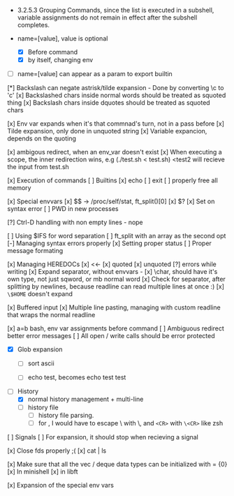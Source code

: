 - 3.2.5.3 Grouping Commands, since the list is executed in a subshell, variable assignments do not remain in effect after the subshell completes. 

- name=[value], value is optional
    - [x] Before command
    - [x] by itself, changing env
- [ ] name=[value] can appear as a param to export builtin


[*] Backslash can negate astrisk/tilde expansion
    - Done by converting \c to 'c'
    [x] Backslashed chars inside normal words should be treated as squoted thing
    [x] Backslash chars inside dquotes should be treated as squoted chars

[x] Env var expands when it's that commnad's turn, not in a pass before
[x] Tilde expansion, only done in unquoted string
[x] Variable expancion, depends on the quoting



[x] ambigous redirect, when an env_var doesn't exist
[x] When executing a scope, the inner redirection wins, e.g (./test.sh < test.sh) <test2 will recieve the input from test.sh

[x] Execution of commands
[ ] Builtins
    [x] echo
    [ ] exit
        [ ] properly free all memory

[x] Special envvars
    [x] $$ -> /proc/self/stat, ft_split()[0]
    [x] $?
        [x] Set on syntax error
    [ ] PWD in new processes

[?] Ctrl-D handling with non empty lines
    - nope

[ ] Using $IFS for word separation
    [ ] ft_split with an array as the second opt
[-] Managing syntax errors properly
    [x] Setting proper status
    [ ] Proper message formating

[x] Managing HEREDOCs
    [x] <<-
    [x] quoted
    [x] unquoted
    [?] errors while writing
    [x] Expand separator, without envvars -
    [x] \char, should have it's own type, not just sqword, or mb normal word
    [x] Check for separator, after splitting by newlines, because readline can read multiple lines at once :)
    [x] `\$HOME` doesn't expand

[x] Buffered input
[x] Multiple line pasting, managing with custom readline that wraps the normal readline

[x] a=b bash, env var assignments before command
[ ] Ambiguous redirect better error messages
[ ] All open / write calls should be error protected

- [x] Glob expansion
    - [ ] sort ascii
    - [ ] echo test, becomes echo test test


- [ ] History
    - [x] normal history management + multi-line
    - [ ] history file
        - [ ] history file parsing.
        - [ ] for \, I would have to escape \ with \\, and `<CR>` with `\<CR>` like zsh

[ ] Signals
    [ ] For expansion, it should stop when recieving a signal

[x] Close fds properly ;(
    [x] cat | ls


[x] Make sure that all the vec / deque data types can be initialized  with = {0}
    [x] In minishell
    [x] in libft

[x] Expansion of the special env vars
